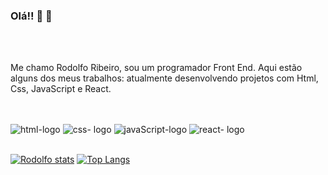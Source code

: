 ### Olá!! :rocket:  :rocket:

<br>
<br>
    
Me chamo Rodolfo Ribeiro, sou um programador Front End. Aqui estão alguns dos meus trabalhos: atualmente desenvolvendo projetos com Html, Css, JavaScript e React.
    
<br>
<br>

<img src="https://img.shields.io/badge/HTML5-E34F26?style=for-the-badge&logo=html5&logoColor=white" alt="html-logo"/>
<img src="https://img.shields.io/badge/CSS3-1572B6?style=for-the-badge&logo=css3&logoColor=white" alt="css- logo"/>
<img src="https://img.shields.io/badge/JavaScript-F7DF1E?style=for-the-badge&logo=javascript&logoColor=black" alt="javaScript-logo"/>
<img src="https://img.shields.io/badge/React-20232A?style=for-the-badge&logo=react&logoColor=61DAFB" alt=" react- logo"/>

<br>
<br>


[![Rodolfo stats](https://github-readme-stats.vercel.app/api?username=rodolfosebastiao64)](https://github.com/anuraghazra/github-readme-stats)
[![Top Langs](https://github-readme-stats.vercel.app/api/top-langs/?username=rodolfosebastiao64)](https://github.com/anuraghazra/github-readme-stats)

                                                                         
